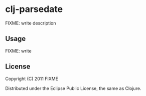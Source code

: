 # clj-parsedate

FIXME: write description

## Usage

FIXME: write

## License

Copyright (C) 2011 FIXME

Distributed under the Eclipse Public License, the same as Clojure.
